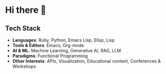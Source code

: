 # Hi there 👋

## Tech Stack

- **Languages**: Ruby, Python, Emacs Lisp, Elisp, Lisp
- **Tools & Editors**: Emacs, Org-mode
- **AI & ML**: Machine Learning, Generative AI, RAG, LLM
- **Paradigms**: Functional Programming
- **Other Interests**: APIs, Visualization, Educational content, Conferences & Workshops